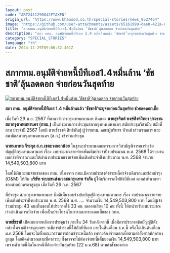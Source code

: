 ```yaml
---
layout: post
code: "ART2411290842FTAXFN"
origin_url: "https://www.khaosod.co.th/special-stories/news_9527464"
image: "https://github.com/user-attachments/assets/65161999-dee0-421a-8ede-a83d640e8875"
title: "สภากทม.อนุมัติจ่ายหนี้บีทีเอส1.4หมื่นล้าน ‘ชัชชาติ’ลุ้นลดดอก จ่ายก่อนวันสุดท้าย"
description: "สภา กทม. อนุมัติจ่ายหนี้บีทีเอส 1.4 หมื่นล้านแล้ว ‘ชัชชาติ’ระบุจ่ายก่อนวันสุดท้าย ช่วยลดดอกเบี้ย"
category: "SPECIAL_STORIES"
language: "th"
date: 2024-11-29T09:06:32.461Z
---
```


# สภากทม.อนุมัติจ่ายหนี้บีทีเอส1.4หมื่นล้าน ‘ชัชชาติ’ลุ้นลดดอก จ่ายก่อนวันสุดท้าย

[![สภากทม.อนุมัติจ่ายหนี้บีทีเอส1.4หมื่นล้าน ‘ชัชชาติ’ลุ้นลดดอก จ่ายก่อนวันสุดท้าย](https://www.khaosod.co.th/wpapp/uploads/2024/11/bts-1.jpg "สภากทม.อนุมัติจ่ายหนี้บีทีเอส1.4หมื่นล้าน ‘ชัชชาติ’ลุ้นลดดอก จ่ายก่อนวันสุดท้าย")](https://www.khaosod.co.th/wpapp/uploads/2024/11/bts-1.jpg)

**สภา กทม. อนุมัติจ่ายหนี้บีทีเอส 1.4 หมื่นล้านแล้ว ‘ชัชชาติ’ระบุจ่ายก่อนวันสุดท้าย ช่วยลดดอกเบี้ย**

เมื่อวันที่ 29 พ.ย. 2567 ที่ศาลาว่าการกรุงเทพมหานคร ดินแดง **นายสุรจิตต์ พงษ์สิงห์วิทยา ประธานสภากรุงเทพมหานคร (กทม.)** เป็นประธานการประชุมสภากรุงเทพมหานคร สมัยประชุมวิสามัญ สมัยที่สาม ประจำปี 2567 โดยมี นายชัชชาติ สิทธิพันธุ์ ผู้ว่าฯกทม. คณะผู้บริหาร หัวหน้าส่วนราชการ และสมาชิกสภากรุงเทพมหานคร (ส.ก.) เข้าร่วมประชุม

**นายนภาพล จีระกุล ส.ก.เขตบางกอกน้อย** ในฐานะประธานคณะกรรมการวิสามัญพิจารณาร่างข้อบัญญัติกรุงเทพมหานคร เรื่อง งบประมาณรายจ่ายเพิ่มเติมประจำปีงบประมาณ พ.ศ. 2568 ได้รายงานผลการพิจารณาและให้ผ่านงบประมาณรายจ่ายเพิ่มเติมประจำปีงบประมาณ พ.ศ. 2568 จำนวน 14,549,503,800 บาท

โดยใช้เงินสะสมจ่ายขาดของ กทม. เนื่องจาก กทม.มีความประสงค์ชำระหนี้ค่าจ้างเดินรถและซ่อมบำรุง (O&M) ให้กับ บ**ริษัท ระบบขนส่งมวลชนกรุงเทพ จำกัด** ผู้ให้บริการรถไฟฟ้าบีทีเอส ตามคำพิพากษาของศาลปกครองสูงสุด เมื่อวันที่ 26 ก.ค. 2567

ที่ประชุม สภากรุงเทพมหานคร มีมติเห็นชอบร่างข้อบัญญัติกรุงเทพมหานคร เรื่อง งบประมาณรายจ่ายเพิ่มเติมประจำปีงบประมาณ พ.ศ. 2568 พ.ศ. …. จำนวนเงิน 14,549,503,800 บาท โดยมีผู้เข้าร่วมประชุม 43 คนเห็นชอบให้ประกาศใช้ 33 คน งดออกเสียง 10 คน ทั้งนี้ ให้หน่วยรับงบประมาณเร่งดำเนินการเบิกจ่าย เพื่อเป็นประโยชน์ในการลดภาระดอกเบี้ยของ กทม.

**นายชัชชาติ** เปิดเผยภายหลังการประชุมว่า ภายใน 34 วันหลังจากนี้ เมื่อมีการประกาศข้อบัญญัติดังกล่าวในราชกิจจานุเบกษา จะมีการชำระหนี้ให้กับบีทีเอส ภายในสิ้นเดือน ธ.ค.นี้ หรือไม่เกินต้นเดือน ม.ค.2568 โดยจะไม่ตั้งคณะกรรมการก่อนชำระหนี้แล้ว เพราะต้องจ่ายดอกเบี้ยตามคำสั่งศาลปกครองสูงสุด โดยคิดคำนวณตามที่ศาลระบุ ซึ่งอาจจะไม่ต้องจ่ายหนี้เต็มยอดเงิน 14,549,503,800 บาท เพราะตัวเลขนี้คิดในกรณีที่ต้องจ่ายวันสุดท้าย (22 ม.ค.68) ตามคำสั่งของศาล